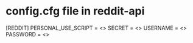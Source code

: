 # config.cfg file in reddit-api

[REDDIT]
PERSONAL_USE_SCRIPT = <>
SECRET = <>
USERNAME = <>
PASSWORD = <>
